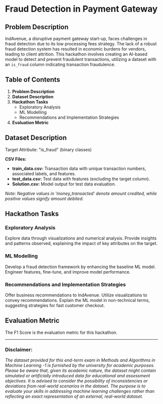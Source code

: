 # Fraud Detection in Payment Gateway

## Problem Description

IndAvenue, a disruptive payment gateway start-up, faces challenges in fraud detection due to its low processing fees strategy. The lack of a robust fraud detection system has resulted in economic burdens for vendors, leading to client attrition. This hackathon involves creating an AI-based model to detect and prevent fraudulent transactions, utilizing a dataset with an `is_fraud` column indicating transaction fraudulence.

## Table of Contents
1. **Problem Description**
2. **Dataset Description**
3. **Hackathon Tasks**
    - Exploratory Analysis
    - ML Modelling
    - Recommendations and Implementation Strategies
4. **Evaluation Metric**

## Dataset Description

Target Attribute: "is_fraud" (binary classes)

**CSV Files:**
- **train_data.csv:** Transaction data with unique transaction numbers, associated labels, and features.
- **test_data.csv:** Test data with features (excluding the target column).
- **Solution.csv:** Model output for test data evaluation.

*Note: Negative values in 'money_transacted' denote amount credited, while positive values signify amount debited.*

## Hackathon Tasks

### Exploratory Analysis

Explore data through visualizations and numerical analysis. Provide insights and patterns observed, explaining the impact of key attributes on the target.

### ML Modelling

Develop a fraud detection framework by enhancing the baseline ML model. Engineer features, fine-tune, and improve model performance.

### Recommendations and Implementation Strategies

Offer business recommendations to IndAvenue. Utilize visualizations to convey recommendations. Explain the ML model in non-technical terms, suggesting strategies for fast customer checkout.

## Evaluation Metric

The F1 Score is the evaluation metric for this hackathon.

---

### Disclaimer:
 <i> 
 The dataset provided for this end-term exam in Methods and Algorithms in Machine Learning -1 is furnished by the university for academic purposes. 
 Please be aware that, given its academic nature, the dataset might contain simulated or artificially introduced data for educational and assessment objectives. 
 It is advised to consider the possibility of inconsistencies or deviations from real-world scenarios in the dataset. 
 The purpose is to evaluate your skills in addressing machine learning challenges rather than reflecting an exact representation of an external, real-world dataset.
 </i> 



